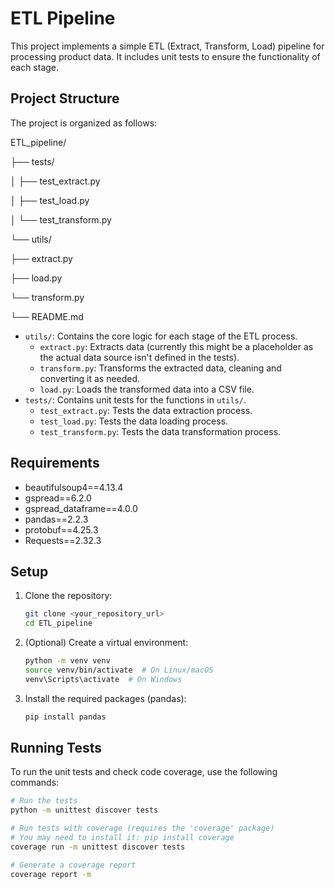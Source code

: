 # ETL Pipeline

This project implements a simple ETL (Extract, Transform, Load) pipeline for processing product data. It includes unit tests to ensure the functionality of each stage.

## Project Structure

The project is organized as follows:

ETL_pipeline/

├── tests/

│   ├── test_extract.py

│   ├── test_load.py

│   └── test_transform.py

└── utils/

├── extract.py

├── load.py

└── transform.py

└── README.md


* `utils/`: Contains the core logic for each stage of the ETL process.
    * `extract.py`:  Extracts data (currently this might be a placeholder as the actual data source isn't defined in the tests).
    * `transform.py`:  Transforms the extracted data, cleaning and converting it as needed.
    * `load.py`:  Loads the transformed data into a CSV file.
* `tests/`: Contains unit tests for the functions in `utils/`.
    * `test_extract.py`: Tests the data extraction process.
    * `test_load.py`: Tests the data loading process.
    * `test_transform.py`: Tests the data transformation process.

##  Requirements

- beautifulsoup4==4.13.4
- gspread==6.2.0
- gspread_dataframe==4.0.0
- pandas==2.2.3
- protobuf==4.25.3
- Requests==2.32.3


## Setup

1.  Clone the repository:

    ```bash
    git clone <your_repository_url>
    cd ETL_pipeline
    ```

2.  (Optional) Create a virtual environment:

    ```bash
    python -m venv venv
    source venv/bin/activate  # On Linux/macOS
    venv\Scripts\activate  # On Windows
    ```

3.  Install the required packages (pandas):

    ```bash
    pip install pandas
    ```

## Running Tests

To run the unit tests and check code coverage, use the following commands:

```bash
# Run the tests
python -m unittest discover tests

# Run tests with coverage (requires the 'coverage' package)
# You may need to install it: pip install coverage
coverage run -m unittest discover tests

# Generate a coverage report
coverage report -m